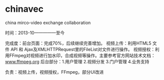 chinavec
========

china mirco-video exchange collaboration

时间：2013-10—————至今

完成度：前台页面：完成70%，后续继续完善增加。
        视频上传：利用HTML5 文件 API 和 Ajax及XMLHTTPRequest里的FileList对文件进行操作。
        视频授权：利用FFmpeg对视频进行加水印，合成视频等操作。主要参考官方网站技术文档：www.ffmpeg.org
        后台部分：1.用户管理 2.视频分发 3.门户管理 4.业务支持
        
负责：视频上传，视频授权，FFmpeg，部分UI改进
